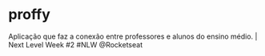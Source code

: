 # proffy
Aplicação que faz a conexão entre professores e alunos do ensino médio. | Next Level Week #2 #NLW @Rocketseat
